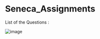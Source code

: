 # Seneca_Assignments

List of the Questions : 

![image](https://user-images.githubusercontent.com/103050585/219561142-e95c333f-6d6a-41c2-ba05-a33fdd870402.png)
